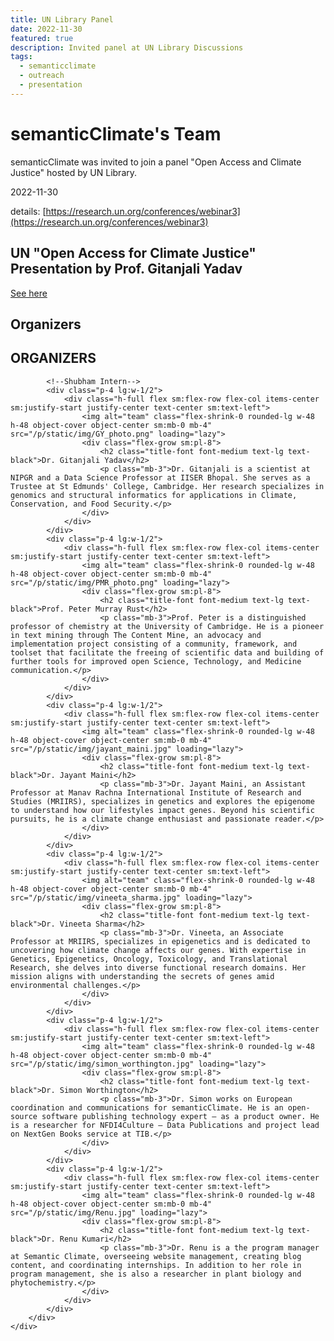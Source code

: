 ```yaml
---
title: UN Library Panel
date: 2022-11-30
featured: true
description: Invited panel at UN Library Discussions
tags:
  - semanticclimate
  - outreach
  - presentation
---
```


<head>
    <script src="https://cdn.tailwindcss.com"></script>
</head>

# semanticClimate's Team

semanticClimate was invited to join a panel "Open Access and Climate Justice" hosted by UN Library.

2022-11-30

details: [https://research.un.org/conferences/webinar3](https://research.un.org/conferences/webinar3)

## UN "Open Access for Climate Justice" Presentation by Prof. Gitanjali Yadav
[See here](https://youtu.be/7gWHprc-h1k?si=QZ9nJ-xslbDR-c5U)

## Organizers

<section class="text-black bg-white body-font">
    <div class="container px-5 py-12 mx-auto"> <!-- Reduced py-24 to py-12 for less space above -->
        <div class="flex flex-col text-center w-full mb-10"> <!-- Reduced mb-20 to mb-10 for less space below -->
            <h1 class="text-2xl font-medium title-font mb-2 text-black tracking-widest">ORGANIZERS</h1> <!-- Reduced mb-4 to mb-2 for less space below -->
        </div>
        <!-- Intern Info begins from here-->
        <div class="flex flex-wrap -m-4">

            <!--Shubham Intern-->
            <div class="p-4 lg:w-1/2">
                <div class="h-full flex sm:flex-row flex-col items-center sm:justify-start justify-center text-center sm:text-left">
                    <img alt="team" class="flex-shrink-0 rounded-lg w-48 h-48 object-cover object-center sm:mb-0 mb-4" src="/p/static/img/GY_photo.png" loading="lazy">
                    <div class="flex-grow sm:pl-8">
                        <h2 class="title-font font-medium text-lg text-black">Dr. Gitanjali Yadav</h2>
                        <p class="mb-3">Dr. Gitanjali is a scientist at NIPGR and a Data Science Professor at IISER Bhopal. She serves as a Trustee at St Edmunds' College, Cambridge. Her research specializes in genomics and structural informatics for applications in Climate, Conservation, and Food Security.</p>
                    </div>
                </div>
            </div>
            <div class="p-4 lg:w-1/2">
                <div class="h-full flex sm:flex-row flex-col items-center sm:justify-start justify-center text-center sm:text-left">
                    <img alt="team" class="flex-shrink-0 rounded-lg w-48 h-48 object-cover object-center sm:mb-0 mb-4" src="/p/static/img/PMR_photo.png" loading="lazy">
                    <div class="flex-grow sm:pl-8">
                        <h2 class="title-font font-medium text-lg text-black">Prof. Peter Murray Rust</h2>
                        <p class="mb-3">Prof. Peter is a distinguished professor of chemistry at the University of Cambridge. He is a pioneer in text mining through The Content Mine, an advocacy and implementation project consisting of a community, framework, and toolset that facilitate the freeing of scientific data and building of further tools for improved open Science, Technology, and Medicine communication.</p>
                    </div>
                </div>
            </div>
            <div class="p-4 lg:w-1/2">
                <div class="h-full flex sm:flex-row flex-col items-center sm:justify-start justify-center text-center sm:text-left">
                    <img alt="team" class="flex-shrink-0 rounded-lg w-48 h-48 object-cover object-center sm:mb-0 mb-4" src="/p/static/img/jayant_maini.jpg" loading="lazy">
                    <div class="flex-grow sm:pl-8">
                        <h2 class="title-font font-medium text-lg text-black">Dr. Jayant Maini</h2>
                        <p class="mb-3">Dr. Jayant Maini, an Assistant Professor at Manav Rachna International Institute of Research and Studies (MRIIRS), specializes in genetics and explores the epigenome to understand how our lifestyles impact genes. Beyond his scientific pursuits, he is a climate change enthusiast and passionate reader.</p>
                    </div>
                </div>
            </div>
            <div class="p-4 lg:w-1/2">
                <div class="h-full flex sm:flex-row flex-col items-center sm:justify-start justify-center text-center sm:text-left">
                    <img alt="team" class="flex-shrink-0 rounded-lg w-48 h-48 object-cover object-center sm:mb-0 mb-4" src="/p/static/img/vineeta_sharma.jpg" loading="lazy">
                    <div class="flex-grow sm:pl-8">
                        <h2 class="title-font font-medium text-lg text-black">Dr. Vineeta Sharma</h2>
                        <p class="mb-3">Dr. Vineeta, an Associate Professor at MRIIRS, specializes in epigenetics and is dedicated to uncovering how climate change affects our genes. With expertise in Genetics, Epigenetics, Oncology, Toxicology, and Translational Research, she delves into diverse functional research domains. Her mission aligns with understanding the secrets of genes amid environmental challenges.</p>
                    </div>
                </div>
            </div>
            <div class="p-4 lg:w-1/2">
                <div class="h-full flex sm:flex-row flex-col items-center sm:justify-start justify-center text-center sm:text-left">
                    <img alt="team" class="flex-shrink-0 rounded-lg w-48 h-48 object-cover object-center sm:mb-0 mb-4" src="/p/static/img/simon_worthington.jpg" loading="lazy">
                    <div class="flex-grow sm:pl-8">
                        <h2 class="title-font font-medium text-lg text-black">Dr. Simon Worthington</h2>
                        <p class="mb-3">Dr. Simon works on European coordination and communications for semanticClimate. He is an open-source software publishing technology expert – as a product owner. He is a researcher for NFDI4Culture – Data Publications and project lead on NextGen Books service at TIB.</p>
                    </div>
                </div>
            </div>
            <div class="p-4 lg:w-1/2">
                <div class="h-full flex sm:flex-row flex-col items-center sm:justify-start justify-center text-center sm:text-left">
                    <img alt="team" class="flex-shrink-0 rounded-lg w-48 h-48 object-cover object-center sm:mb-0 mb-4" src="/p/static/img/Renu.jpg" loading="lazy">
                    <div class="flex-grow sm:pl-8">
                        <h2 class="title-font font-medium text-lg text-black">Dr. Renu Kumari</h2>
                        <p class="mb-3">Dr. Renu is a the program manager at Semantic Climate, overseeing website management, creating blog content, and coordinating internships. In addition to her role in program management, she is also a researcher in plant biology and phytochemistry.</p>
                    </div>
                </div>
            </div>
        </div>
    </div>
</section>
